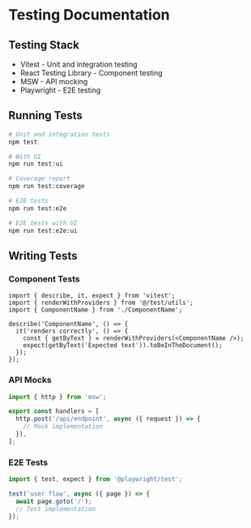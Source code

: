 # Testing Documentation

## Testing Stack

- Vitest - Unit and integration testing
- React Testing Library - Component testing
- MSW - API mocking
- Playwright - E2E testing

## Running Tests

```bash
# Unit and integration tests
npm test

# With UI
npm run test:ui

# Coverage report
npm run test:coverage

# E2E tests
npm run test:e2e

# E2E tests with UI
npm run test:e2e:ui
```

## Writing Tests

### Component Tests

```tsx
import { describe, it, expect } from 'vitest';
import { renderWithProviders } from '@/test/utils';
import { ComponentName } from './ComponentName';

describe('ComponentName', () => {
  it('renders correctly', () => {
    const { getByText } = renderWithProviders(<ComponentName />);
    expect(getByText('Expected text')).toBeInTheDocument();
  });
});
```

### API Mocks

```ts
import { http } from 'msw';

export const handlers = [
  http.post('/api/endpoint', async ({ request }) => {
    // Mock implementation
  }),
];
```

### E2E Tests

```ts
import { test, expect } from '@playwright/test';

test('user flow', async ({ page }) => {
  await page.goto('/');
  // Test implementation
});
```